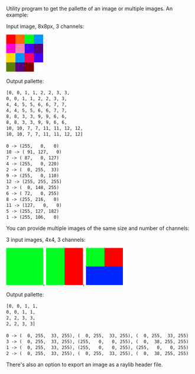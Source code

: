 Utility program to get the pallette of an image or multiple images. An example:

Input image, 8x8px, 3 channels:

![Example image](resources/example_100px.png)

Output pallette:

```
[0, 0, 1, 1, 2, 2, 3, 3, 
0, 0, 1, 1, 2, 2, 3, 3, 
4, 4, 5, 5, 6, 6, 7, 7, 
4, 4, 5, 5, 6, 6, 7, 7, 
8, 8, 3, 3, 9, 9, 6, 6, 
8, 8, 3, 3, 9, 9, 6, 6, 
10, 10, 7, 7, 11, 11, 12, 12, 
10, 10, 7, 7, 11, 11, 12, 12]

0 -> (255,   0,   0)
10 -> ( 91, 127,   0)
7 -> ( 87,   0, 127)
4 -> (255,   0, 220)
2 -> (  0, 255,  33)
9 -> (255,   0, 110)
12 -> (255, 255, 255)
3 -> (  0, 148, 255)
6 -> ( 72,   0, 255)
8 -> (255, 216,   0)
11 -> (127,   0,   0)
5 -> (255, 127, 182)
1 -> (255, 106,   0)
```

You can provide multiple images of the same size and number of channels:

3 input images, 4x4, 3 channels:

![Example image](resources/example2_layer1_100px.png), ![Example image](resources/example2_layer2_100px.png), ![Example image](resources/example2_layer3_100px.png)

Output pallette:

```
[0, 0, 1, 1, 
0, 0, 1, 1, 
2, 2, 3, 3, 
2, 2, 3, 3]

0 -> (  0, 255,  33, 255), (  0, 255,  33, 255), (  0, 255,  33, 255)
3 -> (  0, 255,  33, 255), (255,   0,   0, 255), (  0,  38, 255, 255)
1 -> (  0, 255,  33, 255), (255,   0,   0, 255), (255,   0,   0, 255)
2 -> (  0, 255,  33, 255), (  0, 255,  33, 255), (  0,  38, 255, 255)
```

There's also an option to export an image as a raylib header file.
